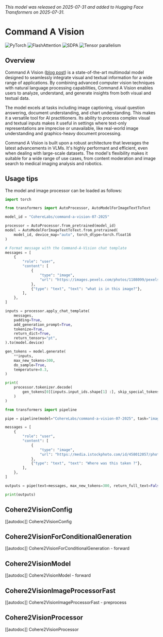 <!--Copyright 2025 The HuggingFace Team. All rights reserved.

Licensed under the Apache License, Version 2.0 (the "License"); you may not use this file except in compliance with
the License. You may obtain a copy of the License at

http://www.apache.org/licenses/LICENSE-2.0

Unless required by applicable law or agreed to in writing, software distributed under the License is distributed on
an "AS IS" BASIS, WITHOUT WARRANTIES OR CONDITIONS OF ANY KIND, either express or implied. See the License for the
specific language governing permissions and limitations under the License.

⚠️ Note that this file is in Markdown but contain specific syntax for our doc-builder (similar to MDX) that may not be
rendered properly in your Markdown viewer.

-->
*This model was released on 2025-07-31 and added to Hugging Face Transformers on 2025-07-31.*

# Command A Vision

<div class="flex flex-wrap space-x-1">
<img alt="PyTorch" src="https://img.shields.io/badge/PyTorch-DE3412?style=flat&logo=pytorch&logoColor=white">
<img alt="FlashAttention" src="https://img.shields.io/badge/%E2%9A%A1%EF%B8%8E%20FlashAttention-eae0c8?style=flat">
<img alt="SDPA" src="https://img.shields.io/badge/SDPA-DE3412?style=flat&logo=pytorch&logoColor=white">
<img alt="Tensor parallelism" src="https://img.shields.io/badge/Tensor%20parallelism-06b6d4?style=flat&logoColor=white">
</div>

## Overview

Command A Vision ([blog post](https://cohere.com/blog/command-a-vision)) is a state-of-the-art multimodal model designed to seamlessly integrate visual and textual information for a wide range of applications. By combining advanced computer vision techniques with natural language processing capabilities, Command A Vision enables users to analyze, understand, and generate insights from both visual and textual data.

The model excels at tasks including image captioning, visual question answering, document understanding, and chart understanding. This makes it a versatile tool for AI practitioners. Its ability to process complex visual and textual inputs makes it useful in settings where text-only representations are imprecise or unavailable, like real-world image understanding and graphics-heavy document processing.

Command A Vision is built upon a robust architecture that leverages the latest advancements in VLMs. It's highly performant and efficient, even when dealing with large-scale datasets. The model's flexibility makes it suitable for a wide range of use cases, from content moderation and image search to medical imaging analysis and robotics.

## Usage tips

The model and image processor can be loaded as follows:

<hfoptions id="usage">
<hfoption id="AutoModel">

```python
import torch

from transformers import AutoProcessor, AutoModelForImageTextToText

model_id = "CohereLabs/command-a-vision-07-2025"

processor = AutoProcessor.from_pretrained(model_id)
model = AutoModelForImageTextToText.from_pretrained(
    model_id, device_map="auto", torch_dtype=torch.float16
)

# Format message with the Command-A-Vision chat template
messages = [
    {
        "role": "user",
        "content": [
            {
                "type": "image",
                "url": "https://images.pexels.com/photos/1108099/pexels-photo-1108099.jpeg",
            },
            {"type": "text", "text": "what is in this image?"},
        ],
    },
]

inputs = processor.apply_chat_template(
    messages,
    padding=True,
    add_generation_prompt=True,
    tokenize=True,
    return_dict=True,
    return_tensors="pt",
).to(model.device)

gen_tokens = model.generate(
    **inputs,
    max_new_tokens=300,
    do_sample=True,
    temperature=0.3,
)

print(
    processor.tokenizer.decode(
        gen_tokens[0][inputs.input_ids.shape[1] :], skip_special_tokens=True
    )
)
```

</hfoption>
<hfoption id="Pipeline">

```python
from transformers import pipeline

pipe = pipeline(model="CohereLabs/command-a-vision-07-2025", task="image-text-to-text", device_map="auto")

messages = [
    {
        "role": "user",
        "content": [
            {
                "type": "image",
                "url": "https://media.istockphoto.com/id/458012057/photo/istanbul-turkey.jpg?s=612x612&w=0&k=20&c=qogAOVvkpfUyqLUMr_XJQyq-HkACXyYUSZbKhBlPrxo=",
            },
            {"type": "text", "text": "Where was this taken ?"},
        ],
    },
]

outputs = pipe(text=messages, max_new_tokens=300, return_full_text=False)

print(outputs)
```
</hfoption>
</hfoptions>

## Cohere2VisionConfig

[[autodoc]] Cohere2VisionConfig

## Cohere2VisionForConditionalGeneration

[[autodoc]] Cohere2VisionForConditionalGeneration
    - forward

## Cohere2VisionModel

[[autodoc]] Cohere2VisionModel
    - forward

## Cohere2VisionImageProcessorFast

[[autodoc]] Cohere2VisionImageProcessorFast
    - preprocess

## Cohere2VisionProcessor

[[autodoc]] Cohere2VisionProcessor
